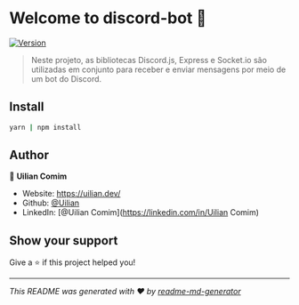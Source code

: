 # Welcome to discord-bot 👋
[![Version](https://img.shields.io/npm/v/discord-bot.svg)](https://www.npmjs.com/package/discord-bot)

> Neste projeto, as bibliotecas Discord.js, Express e Socket.io são utilizadas em conjunto para receber e enviar mensagens por meio de um bot do Discord.

## Install

```sh
yarn | npm install
```

## Author

👤 **Uilian Comim**

* Website: https://uilian.dev/
* Github: [@Uilian](https://github.com/Uilian)
* LinkedIn: [@Uilian Comim](https://linkedin.com/in/Uilian Comim)

## Show your support

Give a ⭐️ if this project helped you!


***
_This README was generated with ❤️ by [readme-md-generator](https://github.com/kefranabg/readme-md-generator)_